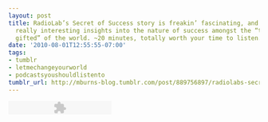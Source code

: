 ```yaml
---
layout: post
title: RadioLab’s Secret of Success story is freakin’ fascinating, and gives some
  really interesting insights into the nature of success amongst the “talented  and
  gifted” of the world. ~20 minutes, totally worth your time to listen.
date: '2010-08-01T12:55:55-07:00'
tags:
- tumblr
- letmechangeyourworld
- podcastsyoushouldlistento
tumblr_url: http://mburns-blog.tumblr.com/post/889756897/radiolabs-secret-of-success-story-is-freakin
---
```

<embed type="application/x-shockwave-flash" src="http://assets.tumblr.com/swf/audio_player.swf?audio_file=http%3A%2F%2Faudio.wnyc.org%2Fradiolab_podcast%2Fradiolab_podcast10success.mp3&color=FFFFFF" height="27" width="207" quality="best" wmode="opaque"></embed>
